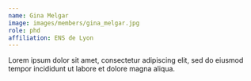 ```yaml
---
name: Gina Melgar
image: images/members/gina_melgar.jpg
role: phd
affiliation: ENS de Lyon
---
```


Lorem ipsum dolor sit amet, consectetur adipiscing elit, sed do eiusmod tempor incididunt ut labore et dolore magna aliqua.
